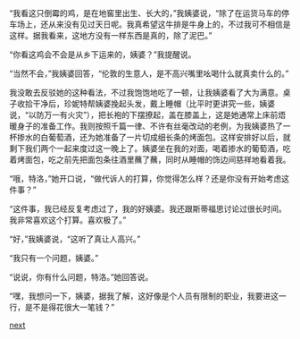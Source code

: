 
“我看这只倒霉的鸡，是在地窖里出生、长大的，”我姨婆说，“除了在运货马车的停车场上，还从来没有见过天日呢。我真希望这牛排是牛身上的，不过我可不相信是这样。据我看来，这地方没有一样东西是真的，除了泥巴。”

“你看这鸡会不会是从乡下运来的，姨婆？”我提醒说。

“当然不会，”我姨婆回答，“伦敦的生意人，是不高兴嘴里吆喝什么就真卖什么的。”

我没敢去反驳她的这种看法，不过我饱饱地吃了一顿，让我姨婆看了大为满意。桌子收拾干净后，珍妮特帮姨婆挽起头发，戴上睡帽（比平时更讲究一些，姨婆说，“以防万一有火灾”），把长袍的下摆撩起，盖在膝盖上，这是她通常上床前焐暖身子的准备工作。我则按照千篇一律、不许有丝毫改动的老例，为我姨婆热了一杯掺水的白葡萄酒，还为她准备了一片切成细长条的烤面包。这样安排好以后，就剩下我们两个一起来度过这一晚上了。姨婆坐在我的对面，喝着掺水的葡萄酒，吃着烤面包，吃之前先把面包条往酒里蘸了蘸，同时从睡帽的饰边间慈祥地看着我。

“哦，特洛，”她开口说，“做代诉人的打算，你觉得怎么样？还是你没有开始考虑这件事？”

“这件事，我已经反复考虑过了，我的好姨婆。我还跟斯蒂福思讨论过很长时间。我非常喜欢这个打算。喜欢极了。”

“好，”我姨婆说，“这听了真让人高兴。”

“我只有一个问题，姨婆。”

“说说，你有什么问题，特洛。”她回答说。

“嘿，我想问一下，姨婆，据我了解，这好像是个人员有限制的职业，我要进这一行，是不是得花很大一笔钱？”

[next](page314.md)